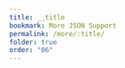 ```yaml
---
title: __title
bookmark: More JSON Support
permalink: /more/:title/
folder: true
order: "06"
---
```

